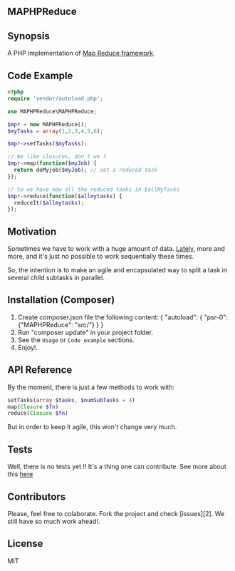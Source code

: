 MAPHPReduce
------------

## Synopsis

A PHP implementation of [Map Reduce framework](http://en.wikipedia.org/wiki/MapReduce).

## Code Example

```php
<?php
require 'vendor/autoload.php';

use MAPHPReduce\MAPHPReduce;

$mpr = new MAPHPReduce();
$myTasks = array(1,2,3,4,5,6);

$mpr->setTasks($myTasks);

// We like closures, don't we ?
$mpr->map(function($myJob) {
  return doMyjob($myJob); // set a reduced task
});

// So we have now all the reduced tasks in $allMyTasks
$mpr->reduce(function($allmytasks) {
  reduceIt($allmytasks);
});
```

## Motivation

Sometimes we have to work with a huge amount of data. 
[Lately](http://en.wikipedia.org/wiki/Big_data), more and more, and it's just no possible to work sequentially these times. 

So, the intention is to make an agile and encapsulated way to split a task in several child subtasks in parallel.

## Installation (Composer)

1. Create composer.json file the following content:
    {
        "autoload": {
            "psr-0": {"MAPHPReduce": "src/"}
        }
    }
2. Run "composer update" in your project folder.
3. See the `Usage` or `Code example` sections.
4. Enjoy!.

## API Reference

By the moment, there is just a few methods to work with:

```php
setTasks(array $tasks, $numSubTasks = 4)
map(Closure $fn)
reduce(Closure $fn)
```

But in order to keep it agile, this won't change very much.

## Tests

Well, there is no tests yet !! It's a thing one can contribute.
See more about this [here](http://kpayne.me/2012/01/17/how-to-unit-test-fork/)

## Contributors
Please, feel free to colaborate. Fork the project and check [issues][2].
We still have so much work ahead!.

## License

MIT
